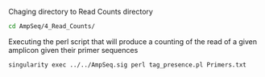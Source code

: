 Chaging directory to Read Counts directory
```bash
cd AmpSeq/4_Read_Counts/
```
Executing the perl script that will produce a counting of the read of a given amplicon given their primer sequences
```bash
singularity exec ../../AmpSeq.sig perl tag_presence.pl Primers.txt
```
